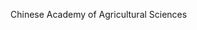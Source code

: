 [//]: # (Created by ./bin/manage_files.pl from ./species/Taenia_saginata/PRJNA71493/Taenia_saginata_PRJNA71493.summary.html on Thu Jun 11 13:46:04 2020)
Chinese Academy of Agricultural Sciences

